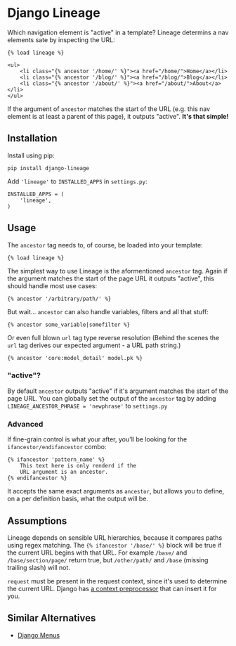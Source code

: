 Django Lineage
==============

Which navigation element is "active" in a template? Lineage determins a nav elements sate by inspecting the URL:

    {% load lineage %}

    <ul>
        <li class="{% ancestor '/home/' %}"><a href="/home/">Home</a></li>
        <li class="{% ancestor '/blog/' %}"><a href="/blog/">Blog</a></li>
        <li class="{% ancestor '/about/' %}"><a href="/about/">About</a></li>
    </ul>

If the argument of `ancestor` matches the start of the URL (e.g. this nav element is at least a parent of this page), it outputs "active". **It's that simple!**

Installation
------------

Install using pip:

    pip install django-lineage

Add `'lineage'` to `INSTALLED_APPS` in `settings.py`:

    INSTALLED_APPS = (
        'lineage',
    )

Usage
-----

The `ancestor` tag needs to, of course, be loaded into your template:

    {% load lineage %}

The simplest way to use Lineage is the aformentioned `ancestor` tag. Again if
the argument matches the start of the page URL it outputs "active", this should
handle most use cases:

    {% ancestor '/arbitrary/path/' %}

But wait... `ancestor` can also handle variables, filters and all that stuff:

    {% ancestor some_variable|somefilter %}

Or even full blown `url` tag type reverse resolution (Behind the scenes the
`url` tag derives our expected argument - a URL path string.)

    {% ancestor 'core:model_detail' model.pk %}

### "active"?

By default `ancestor` outputs "active" if it's argument matches the start of
the page URL. You can globally set the output of the `ancestor` tag by adding
`LINEAGE_ANCESTOR_PHRASE = 'newphrase'` to `settings.py`

### Advanced

If fine-grain control is what your after, you'll be looking for the
`ifancestor/endifancestor` combo:

    {% ifancestor 'pattern_name' %}
        This text here is only renderd if the
        URL argument is an ancestor.
    {% endifancestor %}

It accepts the same exact arguments as `ancestor`, but allows you to define,
on a per definition basis, what the output will be.


Assumptions
-----------

Lineage depends on sensible URL hierarchies, because it compares paths using
regex matching. The `{% ifancestor '/base/' %}` block will be true if the
current URL begins with that URL. For example `/base/` and `/base/section/page/`
return true, but `/other/path/` and `/base` (missing trailing slash) will not.

`request` must be present in the request context, since it's used to determine
the current URL. Django has [a context preprocessor][1] that can insert it for
you.

[1]: https://docs.djangoproject.com/en/dev/ref/templates/api/#django-core-context-processors-request


Similar Alternatives
--------------------

* [Django Menus][django-menus]

[django-menus]: https://bitbucket.org/schinckel/django-menus/overview

